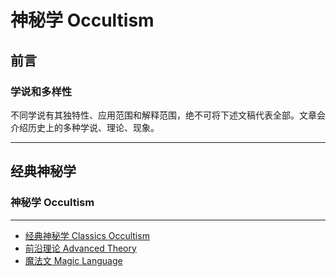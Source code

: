 # 神秘学 Occultism

## 前言  

### 学说和多样性  
不同学说有其独特性、应用范围和解释范围，绝不可将下述文稿代表全部。文章会介绍历史上的多种学说、理论、现象。  


***
## 经典神秘学  


### 神秘学 Occultism  


***
* [经典神秘学 Classics Occultism](classics_occultism.md)
* [前沿理论 Advanced Theory](advanced_theory.md)  
* [魔法文 Magic Language](magic_language.md)  
